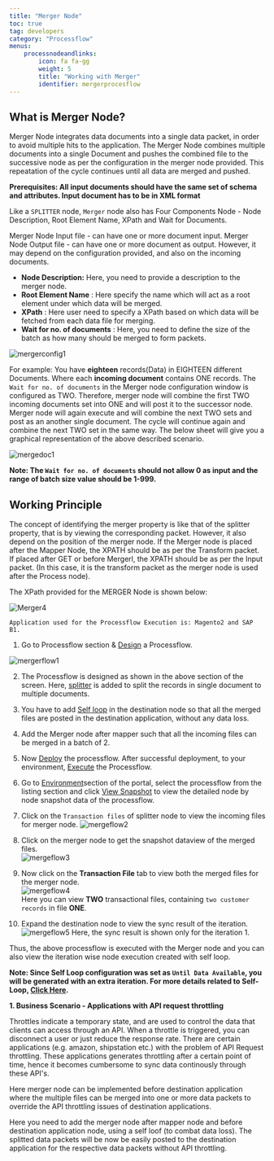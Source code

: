 ```yaml
---
title: "Merger Node"
toc: true
tag: developers
category: "Processflow"
menus: 
    processnodeandlinks:
        icon: fa fa-gg
        weight: 5
        title: "Working with Merger" 
        identifier: mergerprocesflow
---
```

## What is Merger Node?

Merger Node integrates data documents into a single data packet, in order to avoid multiple hits to the application. 
The Merger Node combines multiple documents into a single Document and pushes the combined file to the successive node as per the configuration in the merger node provided. This repeatation of the cycle 
continues until all data are merged and pushed.
 
**Prerequisites: All input documents should have the same set of schema and attributes. Input document has to be in XML format**

Like a `SPLITTER` node, `Merger` node also has Four Components Node - Node Description, Root Element Name, XPath and Wait for Documents. 

Merger Node Input file -  can have one or more document input.
Merger Node Output file - can have one or more document as output. However, it may depend on the configuration provided, and also on the incoming documents.

- **Node Description:** Here, you need to provide a description to the merger node.
- **Root Element Name** : Here specify the name which will act as a root element under which data will be merged.
- **XPath** : Here user need to specify a XPath based on which data will be fetched from each data file for merging.
- **Wait for no. of documents** : Here, you need to define the size of the batch as how many should be merged to form packets. 

![mergerconfig1](\staticfiles\processflow\media\mergerconfig1.PNG)

For example: You have **eighteen** records(Data) in EIGHTEEN different Documents. Where each **incoming document** contains ONE records.
The `Wait for no. of documents` in the Merger node configuration window is configured as TWO. Therefore, merger node will combine the first TWO incoming documents set into ONE and will post it to the successor node.
Merger node will again execute and will combine the next TWO sets and post as an another single document. The cycle will continue again and combine the next TWO set in the same way.
The below sheet will give you a graphical representation of the above described scenario.

![mergedoc1](\staticfiles\processflow\media\mergedoc1.png)

**Note: The `Wait for no. of documents` should not allow 0 as input and the range of batch size value 
should be 1-999.** 

## Working Principle

The concept of identifying the merger property is like that of the splitter property, that is by viewing the corresponding packet. However, it also depend on the position of the merger node. 
If the Merger node is placed after the Mapper Node, the XPATH should be as per the Transform packet. If placed after GET or before Mergerl, the XPATH should be as per the Input packet.
(In this case, it is the transform packet as the merger node is used after the Process node).

The XPath provided for the MERGER Node is shown below:

![Merger4](/staticfiles/workflow-management/media/Merger/Merger4.png)

`Application used for the Processflow Execution is: Magento2 and SAP B1.`

   
1) Go to Processflow section & [Design](/processflow/designer-processflow/) a Processflow.  

![mergerflow1](\staticfiles\processflow\media\mergeflow1.PNG)

2) The Processflow is designed as shown in the above section of the screen.  Here, [splitter](/processflow/working-with-processflow-splitter/) is added to split the records in single document to multiple documents.

4) You have to add [Self loop](/processflow/working-with-processflow-selfloop/) in the destination node so that all the merged files are posted in the destination application, without any data loss.  

5) Add the Merger node after mapper such that all the incoming files can be merged in a batch of 2.

5) Now [Deploy](/processflow/deploying-and-executing-processfloww/) the processflow. After successful deployment, to your environment, [Execute](/processflow/deploying-and-executing-processfloww/) the Processflow. 

6) Go to [Environment](/deployment/Environment-Management/)section of the portal, select the processflow from the listing section and click [View Snapshot](/processflow/snapshot-processflow/)
to view the detailed node by node snapshot data of the processflow.    

7) Click on the `Transaction files` of splitter node to view the incoming files for merger node.
![mergeflow2](\staticfiles\processflow\media\mergeflow2.PNG)

7) Click on the merger node to get the snapshot dataview of the merged files.      
![mergeflow3](\staticfiles\processflow\media\mergeflow3.PNG)    

8) Now click on the **Transaction File** tab to view both the merged files for the merger node.  
 ![mergeflow4](\staticfiles\processflow\media\mergeflow4.PNG)      
Here you can view **TWO** transactional files, containing `two customer records` in file **ONE**. 
  
9) Expand the destination node to view the sync result of the iteration.
![mergeflow5](\staticfiles\processflow\media\mergeflow5.PNG)
Here, the sync result is shown only for the iteration 1.
 
Thus, the above processflow is executed with the Merger node and you can also 
view the iteration wise node execution created with self loop.

**Note: Since Self Loop configuration was set as `Until Data Available`, you will be generated with an extra iteration. For more details related to Self-Loop, [Click Here](/processflow/working-with-processflow-selfloop/).**

**1. Business Scenario -  Applications with API request throttling**   

Throttles indicate a temporary state, and are used to control the data that clients can access through an API. 
When a throttle is triggered, you can disconnect a user or just reduce the response rate. There are certain applications (e.g. amazon, shipstation etc.) with the problem of API
Request throttling. These applications generates throttling after a certain point of time, hence
it becomes cumbersome to sync data continously through these API's.

Here merger node can be implemented before destination application where the multiple 
files can be merged into one or more data packets to override the API throttling
issues of destination applications.

Here you need to add the merger node after mapper node and before destination application node, using
a self loof (to combat data loss). The splitted data packets will be now be easily posted to the destination
application for the respective data packets without API throttling.